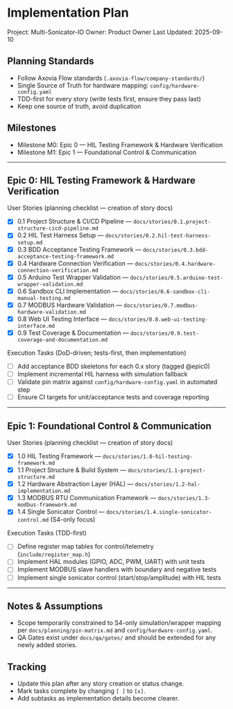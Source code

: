 # Implementation Plan

Project: Multi-Sonicator-IO
Owner: Product Owner
Last Updated: 2025-09-10

## Planning Standards

- Follow Axovia Flow standards (`.axovia-flow/company-standards/`)
- Single Source of Truth for hardware mapping: `config/hardware-config.yaml`
- TDD-first for every story (write tests first, ensure they pass last)
- Keep one source of truth, avoid duplication

## Milestones

- Milestone M0: Epic 0 — HIL Testing Framework & Hardware Verification
- Milestone M1: Epic 1 — Foundational Control & Communication

---

## Epic 0: HIL Testing Framework & Hardware Verification

User Stories (planning checklist — creation of story docs)
- [x] 0.1 Project Structure & CI/CD Pipeline — `docs/stories/0.1.project-structure-cicd-pipeline.md`
- [x] 0.2 HIL Test Harness Setup — `docs/stories/0.2.hil-test-harness-setup.md`
- [x] 0.3 BDD Acceptance Testing Framework — `docs/stories/0.3.bdd-acceptance-testing-framework.md`
- [x] 0.4 Hardware Connection Verification — `docs/stories/0.4.hardware-connection-verification.md`
- [x] 0.5 Arduino Test Wrapper Validation — `docs/stories/0.5.arduino-test-wrapper-validation.md`
- [x] 0.6 Sandbox CLI Implementation — `docs/stories/0.6-sandbox-cli-manual-testing.md`
- [x] 0.7 MODBUS Hardware Validation — `docs/stories/0.7.modbus-hardware-validation.md`
- [x] 0.8 Web UI Testing Interface — `docs/stories/0.8.web-ui-testing-interface.md`
- [x] 0.9 Test Coverage & Documentation — `docs/stories/0.9.test-coverage-and-documentation.md`

Execution Tasks (DoD-driven; tests-first, then implementation)
- [ ] Add acceptance BDD skeletons for each 0.x story (tagged @epic0)
- [ ] Implement incremental HIL harness with simulation fallback
- [ ] Validate pin matrix against `config/hardware-config.yaml` in automated step
- [ ] Ensure CI targets for unit/acceptance tests and coverage reporting

---

## Epic 1: Foundational Control & Communication

User Stories (planning checklist — creation of story docs)
- [x] 1.0 HIL Testing Framework — `docs/stories/1.0-hil-testing-framework.md`
- [x] 1.1 Project Structure & Build System — `docs/stories/1.1-project-structure.md`
- [x] 1.2 Hardware Abstraction Layer (HAL) — `docs/stories/1.2-hal-implementation.md`
- [x] 1.3 MODBUS RTU Communication Framework — `docs/stories/1.3-modbus-framework.md`
- [x] 1.4 Single Sonicator Control — `docs/stories/1.4.single-sonicator-control.md` (S4-only focus)

Execution Tasks (TDD-first)
- [ ] Define register map tables for control/telemetry (`include/register_map.h`)
- [ ] Implement HAL modules (GPIO, ADC, PWM, UART) with unit tests
- [ ] Implement MODBUS slave handlers with boundary and negative tests
- [ ] Implement single sonicator control (start/stop/amplitude) with HIL tests

---

## Notes & Assumptions

- Scope temporarily constrained to S4-only simulation/wrapper mapping per `docs/planning/pin-matrix.md` and `config/hardware-config.yaml`.
- QA Gates exist under `docs/qa/gates/` and should be extended for any newly added stories.

## Tracking

- Update this plan after any story creation or status change.
- Mark tasks complete by changing `[ ]` to `[x]`.
- Add subtasks as implementation details become clearer.
